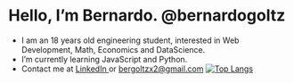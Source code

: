 # Hello, I’m Bernardo. @bernardogoltz
- I am an 18 years old engineering student, interested in Web Development, Math, Economics and DataScience.
- I’m currently learning JavaScript and Python. 
- Contact me at <a href="https://www.linkedin.com/in/bernardo-ivo-goltz-b7b122141/"> LinkedIn </a> or bergoltzx2@gmail.com
  [![Top Langs](https://github-readme-stats.vercel.app/api/top-langs/?username=bernardogoltz)](https://github.com/anuraghazra/github-readme-stats)




